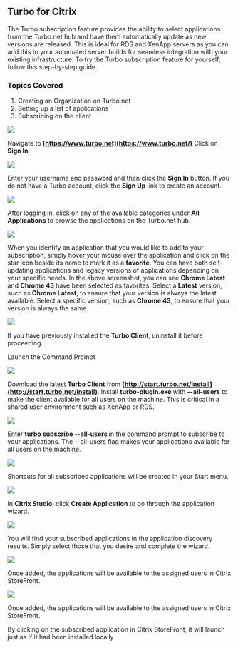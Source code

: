 ## Turbo for Citrix

The Turbo subscription feature provides the ability to select applications from the Turbo.net hub and have them automatically update as new versions are released. This is ideal for RDS and XenApp servers as you can add this to your automated server builds for seamless integration with your existing infrastructure.   To try the Turbo subscription feature for yourself, follow this step-by-step guide.

### Topics Covered

1. Creating an Organization on Turbo.net
2. Setting up a list of applications
3. Subscribing on the client

![](/components/docs/getting_started/turbo_for_citrix/Step1.png)

Navigate to **[https://www.turbo.net](https://www.turbo.net/)** Click on **Sign In**

![](/components/docs/getting_started/turbo_for_citrix/Step2.png)

Enter your username and password and then click the **Sign In** button.  If you do not have a Turbo account, click the **Sign Up** link to create an account.

![](/components/docs/getting_started/turbo_for_citrix/Step3.png)

After logging in, click on any of the available categories under **All Applications** to browse the applications on the Turbo.net hub. 

![](/components/docs/getting_started/turbo_for_citrix/Step4.png)

When you identify an application that you would like to add to your subscription, simply hover your mouse over the application and click on the star icon beside its name to mark it as a **favorite**.  You can have both self-updating applications and legacy versions of applications depending on your specific needs.  In the above screenshot, you can see **Chrome Latest** and **Chrome 43** have been selected as favorites.  Select a **Latest** version, such as **Chrome Latest**, to ensure that your version is always the latest available.  Select a specific version, such as **Chrome 43**, to ensure that your version is always the same.   

![](/components/docs/getting_started/turbo_for_citrix/Step5.png)

If you have previously installed the **Turbo Client**, uninstall it before proceeding.

Launch the Command Prompt

![](/components/docs/getting_started/turbo_for_citrix/Step6.png)

Download the latest **Turbo Client** from **[http://start.turbo.net/install](http://start.turbo.net/install)**. Install **turbo-plugin.exe** with **--all-users** to make the client available for all users on the machine.  This is critical in a shared user environment such as XenApp or RDS. 

![](/components/docs/getting_started/turbo_for_citrix/Step7.png)

Enter **turbo subscribe --all-users <username>** in the command prompt to subscribe to your applications.  The --all-users flag makes your applications available for all users on the machine.

![](/components/docs/getting_started/turbo_for_citrix/Step8.png)

Shortcuts for all subscribed applications will be created in your Start menu. 

![](/components/docs/getting_started/turbo_for_citrix/Step9.png)

In **Citrix Studio**, click **Create Application** to go through the application wizard.

![](/components/docs/getting_started/turbo_for_citrix/Step10.png)

You will find your subscribed applications in the application discovery results.  Simply select those that you desire and complete the wizard. 

![](/components/docs/getting_started/turbo_for_citrix/Step11.png)

Once added, the applications will be available to the assigned users in Citrix StoreFront. 

![](/components/docs/getting_started/turbo_for_citrix/Step12.png)

Once added, the applications will be available to the assigned users in Citrix StoreFront. 

By clicking on the subscribed application in Citrix StoreFront, it will launch just as if it had been installed locally
